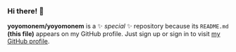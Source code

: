 ### Hi there! 👋


**yoyomonem/yoyomonem** is a ✨ _special_ ✨ repository because its `README.md` **(this file)** appears on my GitHub profile. Just sign up or sign in to visit [my GitHub profile](https://github.com/yoyomonem/).












